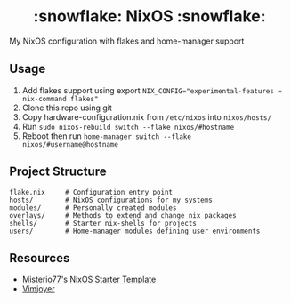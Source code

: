 <h1 align="center"> :snowflake: NixOS :snowflake: </h1>
My NixOS configuration with flakes and home-manager support

## Usage
1. Add flakes support using export `NIX_CONFIG="experimental-features = nix-command flakes"`
2. Clone this repo using git
3. Copy hardware-configuration.nix from `/etc/nixos` into `nixos/hosts/`
4. Run `sudo nixos-rebuild switch --flake nixos/#hostname`
5. Reboot then run `home-manager switch --flake nixos/#username@hostname`

## Project Structure
```
flake.nix     # Configuration entry point
hosts/        # NixOS configurations for my systems
modules/      # Personally created modules
overlays/     # Methods to extend and change nix packages
shells/       # Starter nix-shells for projects
users/        # Home-manager modules defining user environments
```

## Resources
* [Misterio77's NixOS Starter Template](https://github.com/Misterio77/nix-starter-configs)
* [Vimjoyer](https://www.youtube.com/@vimjoyer)
